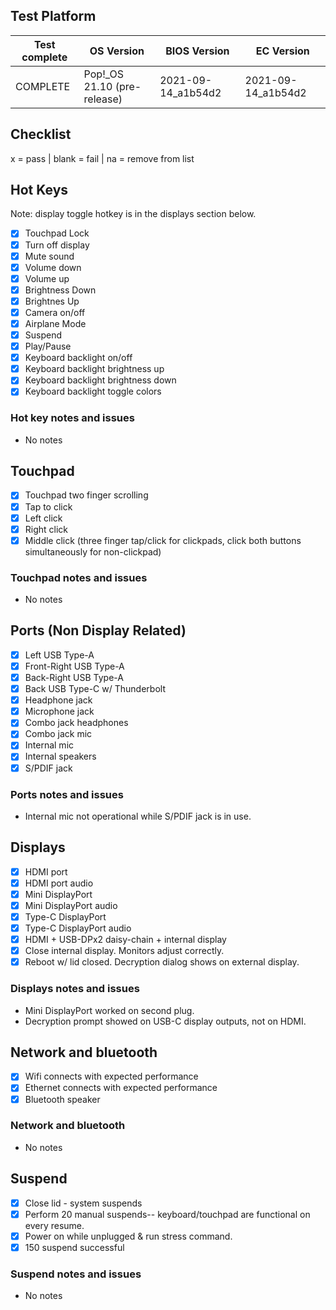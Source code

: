 ## Test Platform

| Test complete | OS Version                   | BIOS Version       | EC Version         |
| ------------- | ---------------------------- | ------------------ | ------------------ |
| COMPLETE      | Pop!\_OS 21.10 (pre-release) | 2021-09-14_a1b54d2 | 2021-09-14_a1b54d2 |

## Checklist
x = pass | blank = fail | na = remove from list

## Hot Keys

Note: display toggle hotkey is in the displays section below.

- [X] Touchpad Lock
- [X] Turn off display
- [X] Mute sound
- [X] Volume down
- [X] Volume up
- [X] Brightness Down
- [X] Brightnes Up
- [X] Camera on/off
- [X] Airplane Mode
- [X] Suspend
- [X] Play/Pause
- [X] Keyboard backlight on/off
- [X] Keyboard backlight brightness up
- [X] Keyboard backlight brightness down
- [X] Keyboard backlight toggle colors

### Hot key notes and issues

- No notes

## Touchpad

- [X] Touchpad two finger scrolling 
- [X] Tap to click
- [x] Left click
- [X] Right click
- [X] Middle click (three finger tap/click for clickpads, click both buttons simultaneously for non-clickpad)

### Touchpad notes and issues

- No notes

## Ports (Non Display Related)

- [X] Left USB Type-A
- [X] Front-Right USB Type-A
- [X] Back-Right USB Type-A
- [X] Back USB Type-C w/ Thunderbolt
- [X] Headphone jack
- [X] Microphone jack
- [X] Combo jack headphones
- [X] Combo jack mic
- [X] Internal mic
- [X] Internal speakers
- [X] S/PDIF jack

### Ports notes and issues

- Internal mic not operational while S/PDIF jack is in use.

## Displays

- [X] HDMI port
- [X] HDMI port audio
- [X] Mini DisplayPort
- [X] Mini DisplayPort audio
- [X] Type-C DisplayPort
- [X] Type-C DisplayPort audio
- [X] HDMI + USB-DPx2 daisy-chain + internal display
- [X] Close internal display. Monitors adjust correctly.
- [X] Reboot w/ lid closed. Decryption dialog shows on external display.

### Displays notes and issues

- Mini DisplayPort worked on second plug.
- Decryption prompt showed on USB-C display outputs, not on HDMI.

## Network and bluetooth

- [X] Wifi connects with expected performance
- [X] Ethernet connects with expected performance
- [X] Bluetooth speaker

### Network and bluetooth

- No notes

## Suspend

- [X] Close lid - system suspends
- [X] Perform 20 manual suspends-- keyboard/touchpad are functional on every resume.
- [X] Power on while unplugged & run stress command.
- [X] 150 suspend successful

### Suspend notes and issues

- No notes
